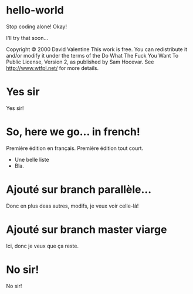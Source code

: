 # hello-world

Stop coding alone! Okay!

I'll try that soon...

Copyright © 2000 David Valentine
This work is free. You can redistribute it and/or modify it under the
terms of the Do What The Fuck You Want To Public License, Version 2,
as published by Sam Hocevar. See http://www.wtfpl.net/ for more details.  

# Yes sir

Yes sir!

# So, here we go... in french!

Première édition en français. Première édition tout court.
- Une belle liste
- Bla.

# Ajouté sur branch parallèle...

Donc en plus deas autres, modifs, je veux voir celle-là!

# Ajouté sur branch master viarge

Ici, donc je veux que ça reste.

# No sir!

No sir!
